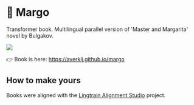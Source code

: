 # 📕 Margo

Transformer book. Multilingual parallel version of 'Master and Margarita' novel by Bulgakov.

![](https://habrastorage.org/webt/ay/gq/_n/aygq_nunsmnnz-y3nipfc601bgg.png)

👉 Book is here:
https://averkij.github.io/margo

## How to make yours

Books were aligned with the [Lingtrain Alignment Studio](https://github.com/averkij/a-studio) project. 
